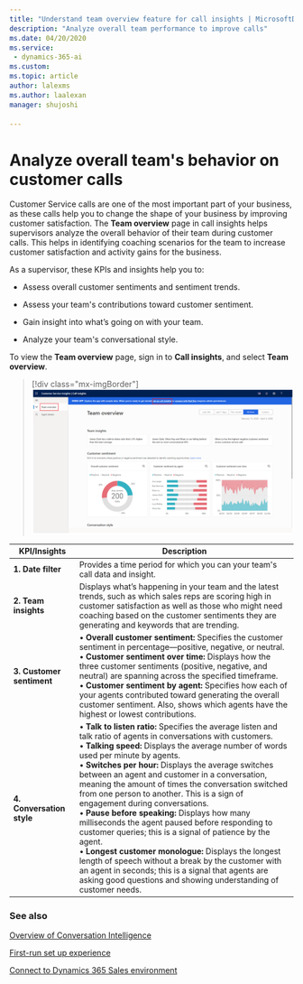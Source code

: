 ```yaml
---
title: "Understand team overview feature for call insights | MicrosoftDocs"
description: "Analyze overall team performance to improve calls"
ms.date: 04/20/2020
ms.service: 
 - dynamics-365-ai
ms.custom: 
ms.topic: article
author: lalexms
ms.author: laalexan
manager: shujoshi 

---
```


# Analyze overall team's behavior on customer calls

Customer Service calls are one of the most important part of your business, as these calls help you to change the shape of your business by improving customer satisfaction. The **Team overview** page in call insights helps supervisors analyze the overall behavior of their team during customer calls. This helps in identifying coaching scenarios for the team to increase customer satisfaction and activity gains for the business.

As a supervisor, these KPIs and insights help you to: 

- Assess overall customer sentiments and sentiment trends.
  
- Assess your team's contributions toward customer sentiment.

- Gain insight into what’s going on with your team.

- Analyze your team's conversational style.

To view the **Team overview** page, sign in to  **Call insights**, and select **Team overview**. 

> [!div class="mx-imgBorder"]
> ![Call insights team overview](media/ci-team-overview.png "Call insights team overview")

|KPI/Insights|Description|
|------------|-----------|
|**1. Date filter**|Provides a time period for which you can your team's call data and insight.|
|**2. Team insights**|Displays what’s happening in your team and the latest trends, such as which sales reps are scoring high in customer satisfaction as well as those who might need coaching based on the customer sentiments they are generating and keywords that are trending.|
|**3. Customer sentiment**|• **Overall customer sentiment:** Specifies the customer sentiment in percentage—positive, negative, or neutral.<br>•	**Customer sentiment over time:** Displays how the three customer sentiments (positive, negative, and neutral) are spanning across the specified timeframe.<br> •	**Customer sentiment by agent:** Specifies how each of your agents contributed toward generating the overall customer sentiment. Also, shows which agents have the highest or lowest contributions.|
|**4. Conversation style**|• **Talk to listen ratio:** Specifies the average listen and talk ratio of agents in conversations with customers.<br>•	**Talking speed:** Displays the average number of words used per minute by agents.<br> • **Switches per hour:** Displays the average switches between an agent and customer in a conversation, meaning the amount of times the conversation switched from one person to another. This is a sign of engagement during conversations.<br>• **Pause before speaking:** Displays how many milliseconds the agent paused before responding to customer queries; this is a signal of patience by the agent.<br>• **Longest customer monologue:** Displays the longest length of speech without a break by the customer with an agent in seconds; this is a signal that agents are asking good questions and showing understanding of customer needs.|

### See also

[Overview of Conversation Intelligence](dynamics365-sales-insights-app.md)

[First-run set up experience](fre-setup-sales-insight-app.md)

[Connect to Dynamics 365 Sales environment](connect-dynamics365-sales-environment.md)
